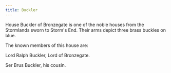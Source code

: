 ```yaml
---
title: Buckler
---
```


 House Buckler of Bronzegate is one of the noble houses from the Stormlands sworn to Storm's End. Their arms depict three brass buckles on blue.

The known members of this house are:

Lord Ralph Buckler, Lord of Bronzegate.

Ser Brus Buckler, his cousin. 


